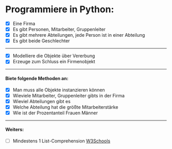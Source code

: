 Programmiere in Python:
====

- [x] Eine Firma
- [x] Es gibt Personen, Mitarbeiter, Gruppenleiter
- [x] Es gibt mehrere Abteilungen, jede Person ist in einer Abteilung
- [x] Es gibt beide Geschlechter

----

- [x] Modelliere die Objekte über Vererbung
- [x] Erzeuge zum Schluss ein Firmenobjekt

----

#### Biete folgende Methoden an:

- [x] Man muss alle Objekte instanzieren können
- [x] Wieviele Mitarbeiter, Gruppenleiter gibts in der Firma
- [x] Wieviel Abteilungen gibt es
- [x] Welche Abteilung hat die größte Mitarbeiterstärke
- [x] Wie ist der Prozentanteil Frauen Männer

----

#### Weiters:

- [ ] Mindestens 1 List-Comprehension [W3Schools](https://www.w3schools.com/python/python_lists_comprehension.asp)
